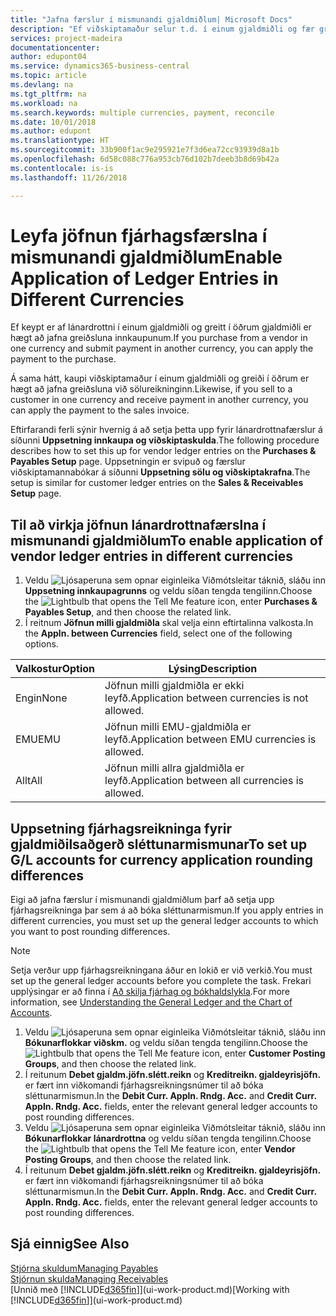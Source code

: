 ```yaml
---
title: "Jafna færslur í mismunandi gjaldmiðlum| Microsoft Docs"
description: "Ef viðskiptamaður selur t.d. í einum gjaldmiðli og fær greitt í öðrum er hægt að jafna fjárhagsfærsluna í mismunandi gjaldmiðlum."
services: project-madeira
documentationcenter: 
author: edupont04
ms.service: dynamics365-business-central
ms.topic: article
ms.devlang: na
ms.tgt_pltfrm: na
ms.workload: na
ms.search.keywords: multiple currencies, payment, reconcile
ms.date: 10/01/2018
ms.author: edupont
ms.translationtype: HT
ms.sourcegitcommit: 33b900f1ac9e295921e7f3d6ea72cc93939d8a1b
ms.openlocfilehash: 6d58c088c776a953cb76d102b7deeb3b8d69b42a
ms.contentlocale: is-is
ms.lasthandoff: 11/26/2018

---
```

# <a name="enable-application-of-ledger-entries-in-different-currencies"></a><span data-ttu-id="cd71e-103">Leyfa jöfnun fjárhagsfærslna í mismunandi gjaldmiðlum</span><span class="sxs-lookup"><span data-stu-id="cd71e-103">Enable Application of Ledger Entries in Different Currencies</span></span>
<span data-ttu-id="cd71e-104">Ef keypt er af lánardrottni í einum gjaldmiðli og greitt í öðrum gjaldmiðli er hægt að jafna greiðsluna innkaupunum.</span><span class="sxs-lookup"><span data-stu-id="cd71e-104">If you purchase from a vendor in one currency and submit payment in another currency, you can apply the payment to the purchase.</span></span>

<span data-ttu-id="cd71e-105">Á sama hátt, kaupi viðskiptamaður í einum gjaldmiðli og greiði í öðrum er hægt að jafna greiðsluna við sölureikninginn.</span><span class="sxs-lookup"><span data-stu-id="cd71e-105">Likewise, if you sell to a customer in one currency and receive payment in another currency, you can apply the payment to the sales invoice.</span></span>

<span data-ttu-id="cd71e-106">Eftirfarandi ferli sýnir hvernig á að setja þetta upp fyrir lánardrottnafærslur á síðunni **Uppsetning innkaupa og viðskiptaskulda**.</span><span class="sxs-lookup"><span data-stu-id="cd71e-106">The following procedure describes how to set this up for vendor ledger entries on the **Purchases & Payables Setup** page.</span></span> <span data-ttu-id="cd71e-107">Uppsetningin er svipuð og færslur viðskiptamannabókar á síðunni **Uppsetning sölu og viðskiptakrafna**.</span><span class="sxs-lookup"><span data-stu-id="cd71e-107">The setup is similar for customer ledger entries on the **Sales & Receivables Setup** page.</span></span>

## <a name="to-enable-application-of-vendor-ledger-entries-in-different-currencies"></a><span data-ttu-id="cd71e-108">Til að virkja jöfnun lánardrottnafærslna í mismunandi gjaldmiðlum</span><span class="sxs-lookup"><span data-stu-id="cd71e-108">To enable application of vendor ledger entries in different currencies</span></span>
1. <span data-ttu-id="cd71e-109">Veldu ![Ljósaperuna sem opnar eiginleika Viðmótsleitar](media/ui-search/search_small.png "Segðu mér hvað þú vilt gera") táknið, sláðu inn **Uppsetning innkaupagrunns** og veldu síðan tengda tengilinn.</span><span class="sxs-lookup"><span data-stu-id="cd71e-109">Choose the ![Lightbulb that opens the Tell Me feature](media/ui-search/search_small.png "Tell me what you want to do") icon, enter **Purchases & Payables Setup**, and then choose the related link.</span></span>
2. <span data-ttu-id="cd71e-110">Í reitnum **Jöfnun milli gjaldmiðla** skal velja einn eftirtalinna valkosta.</span><span class="sxs-lookup"><span data-stu-id="cd71e-110">In the **Appln. between Currencies** field, select one of the following options.</span></span>

| <span data-ttu-id="cd71e-111">Valkostur</span><span class="sxs-lookup"><span data-stu-id="cd71e-111">Option</span></span> | <span data-ttu-id="cd71e-112">Lýsing</span><span class="sxs-lookup"><span data-stu-id="cd71e-112">Description</span></span> |
| --- | --- |
| <span data-ttu-id="cd71e-113">Engin</span><span class="sxs-lookup"><span data-stu-id="cd71e-113">None</span></span> |<span data-ttu-id="cd71e-114">Jöfnun milli gjaldmiðla er ekki leyfð.</span><span class="sxs-lookup"><span data-stu-id="cd71e-114">Application between currencies is not allowed.</span></span> |
| <span data-ttu-id="cd71e-115">EMU</span><span class="sxs-lookup"><span data-stu-id="cd71e-115">EMU</span></span> |<span data-ttu-id="cd71e-116">Jöfnun milli EMU-gjaldmiðla er leyfð.</span><span class="sxs-lookup"><span data-stu-id="cd71e-116">Application between EMU currencies is allowed.</span></span> |
| <span data-ttu-id="cd71e-117">Allt</span><span class="sxs-lookup"><span data-stu-id="cd71e-117">All</span></span> |<span data-ttu-id="cd71e-118">Jöfnun milli allra gjaldmiðla er leyfð.</span><span class="sxs-lookup"><span data-stu-id="cd71e-118">Application between all currencies is allowed.</span></span> |

## <a name="to-set-up-gl-accounts-for-currency-application-rounding-differences"></a><span data-ttu-id="cd71e-119">Uppsetning fjárhagsreikninga fyrir gjaldmiðilsaðgerð sléttunarmismunar</span><span class="sxs-lookup"><span data-stu-id="cd71e-119">To set up G/L accounts for currency application rounding differences</span></span>  
<span data-ttu-id="cd71e-120">Eigi að jafna færslur í mismunandi gjaldmiðlum þarf að setja upp fjárhagsreikninga þar sem á að bóka sléttunarmismun.</span><span class="sxs-lookup"><span data-stu-id="cd71e-120">If you apply entries in different currencies, you must set up the general ledger accounts to which you want to post rounding differences.</span></span>  

> [!NOTE]  
>  <span data-ttu-id="cd71e-121">Setja verður upp fjárhagsreikningana áður en lokið er við verkið.</span><span class="sxs-lookup"><span data-stu-id="cd71e-121">You must set up the general ledger accounts before you complete the task.</span></span> <span data-ttu-id="cd71e-122">Frekari upplýsingar er að finna í [Að skilja fjárhag og bókhaldslykla](finance-general-ledger.md).</span><span class="sxs-lookup"><span data-stu-id="cd71e-122">For more information, see [Understanding the General Ledger and the Chart of Accounts](finance-general-ledger.md).</span></span>

1. <span data-ttu-id="cd71e-123">Veldu ![Ljósaperuna sem opnar eiginleika Viðmótsleitar](media/ui-search/search_small.png "Segðu mér hvað þú vilt gera") táknið, sláðu inn **Bókunarflokkar viðskm.** og veldu síðan tengda tengilinn.</span><span class="sxs-lookup"><span data-stu-id="cd71e-123">Choose the ![Lightbulb that opens the Tell Me feature](media/ui-search/search_small.png "Tell me what you want to do") icon, enter **Customer Posting Groups**, and then choose the related link.</span></span>  
2. <span data-ttu-id="cd71e-124">Í reitunum **Debet gjaldm.jöfn.slétt.reikn** og **Kreditreikn. gjaldeyrisjöfn.** er fært inn viðkomandi fjárhagsreikningsnúmer til að bóka sléttunarmismun.</span><span class="sxs-lookup"><span data-stu-id="cd71e-124">In the **Debit Curr. Appln. Rndg. Acc.** and **Credit Curr. Appln. Rndg. Acc.** fields, enter the relevant general ledger accounts to post rounding differences.</span></span>  
3. <span data-ttu-id="cd71e-125">Veldu ![Ljósaperuna sem opnar eiginleika Viðmótsleitar](media/ui-search/search_small.png "Segðu mér hvað þú vilt gera") táknið, sláðu inn **Bókunarflokkar lánardrottna** og veldu síðan tengda tengilinn.</span><span class="sxs-lookup"><span data-stu-id="cd71e-125">Choose the ![Lightbulb that opens the Tell Me feature](media/ui-search/search_small.png "Tell me what you want to do") icon, enter **Vendor Posting Groups**, and then choose the related link.</span></span>  
4. <span data-ttu-id="cd71e-126">Í reitunum **Debet gjaldm.jöfn.slétt.reikn** og **Kreditreikn. gjaldeyrisjöfn.** er fært inn viðkomandi fjárhagsreikningsnúmer til að bóka sléttunarmismun.</span><span class="sxs-lookup"><span data-stu-id="cd71e-126">In the **Debit Curr. Appln. Rndg. Acc.** and **Credit Curr. Appln. Rndg. Acc.** fields, enter the relevant general ledger accounts to post rounding differences.</span></span>  

## <a name="see-also"></a><span data-ttu-id="cd71e-127">Sjá einnig</span><span class="sxs-lookup"><span data-stu-id="cd71e-127">See Also</span></span>
[<span data-ttu-id="cd71e-128">Stjórna skuldum</span><span class="sxs-lookup"><span data-stu-id="cd71e-128">Managing Payables</span></span>](payables-manage-payables.md)  
[<span data-ttu-id="cd71e-129">Stjórnun skulda</span><span class="sxs-lookup"><span data-stu-id="cd71e-129">Managing Receivables</span></span>](receivables-manage-receivables.md)  
<span data-ttu-id="cd71e-130">[Unnið með [!INCLUDE[d365fin](includes/d365fin_md.md)]](ui-work-product.md)</span><span class="sxs-lookup"><span data-stu-id="cd71e-130">[Working with [!INCLUDE[d365fin](includes/d365fin_md.md)]](ui-work-product.md)</span></span>

